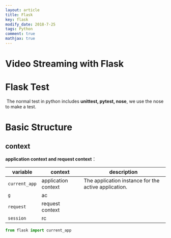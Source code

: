 ```yaml
---
layout: article
title: Flask
key: flask
modify_date: 2018-7-25
tags: Python
comment: true
mathjax: true
---
```


<!--more-->

# Video Streaming with Flask

# Flask Test

​	The normal test in python includes **unittest, pytest, nose**, we use the nose to make a test.

# Basic Structure

## context

**application context and request context**：

| variable      | context             | description                                          |
| ------------- | ------------------- | ---------------------------------------------------- |
| `current_app` | application context | The application instance for the active application. |
| `g`           | ac                  |                                                      |
| `request`     | request context     |                                                      |
| `session`     | rc                  |                                                      |

```python
from flask import current_app
```

